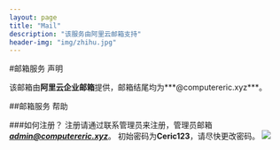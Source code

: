 ```yaml
---
layout: page
title: "Mail"
description: "该服务由阿里云邮箱支持"
header-img: "img/zhihu.jpg"
---
```

#邮箱服务 声明
  
  该邮箱由****阿里云企业邮箱****提供，邮箱结尾均为***@computereric.xyz***。

##邮箱服务 帮助

###如何注册？
  注册请通过联系管理员来注册，管理员邮箱[***admin@computereric.xyz***](mailto://admin@computereric.xyz)。
  初始密码为****Ceric123****，请尽快更改密码。
  ![](http://www.computereric.xyz/cache/img/mail1.png)
